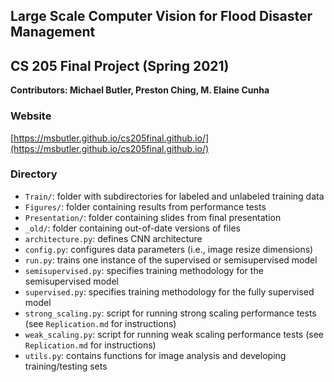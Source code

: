 ## Large Scale Computer Vision for Flood Disaster Management 
## CS 205 Final Project (Spring 2021)

**Contributors: Michael Butler, Preston Ching, M. Elaine Cunha**

### Website
[https://msbutler.github.io/cs205final.github.io/](https://msbutler.github.io/cs205final.github.io/)

### Directory
- `Train/`:  folder with subdirectories for labeled and unlabeled training data
- `Figures/`:  folder containing results from performance tests
- `Presentation/`:  folder containing slides from final presentation
- `_old/`:  folder containing out-of-date versions of files
- `architecture.py`:  defines CNN architecture
- `config.py`:  configures data parameters (i.e., image resize dimensions)
- `run.py`:  trains one instance of the supervised or semisupervised model
- `semisupervised.py`:  specifies training methodology for the semisupervised model
- `supervised.py`:  specifies training methodology for the fully supervised model
- `strong_scaling.py`:  script for running strong scaling performance tests (see `Replication.md` for instructions)
- `weak_scaling.py`:  script for running weak scaling performance tests (see `Replication.md` for instructions)
- `utils.py`:  contains functions for image analysis and developing training/testing sets
